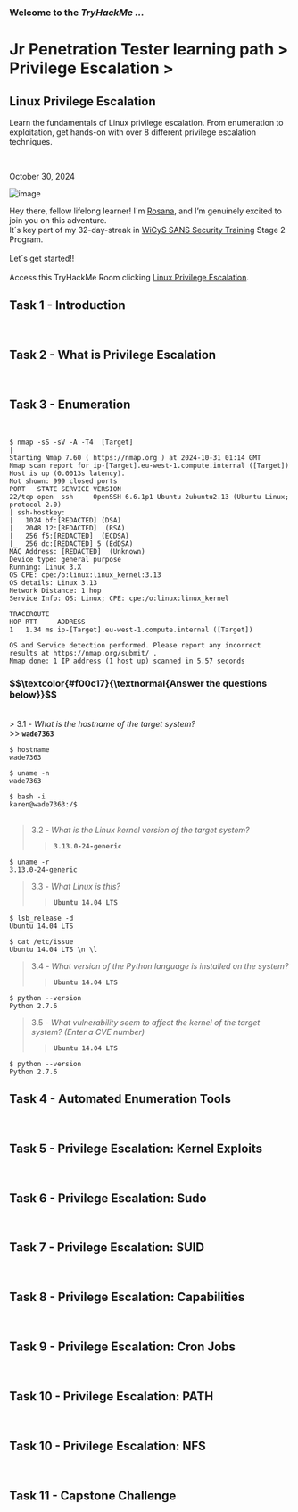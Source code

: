 <h3> Welcome to the <em>TryHackMe ...</em></h3>
<h1>Jr Penetration Tester learning path > Privilege Escalation ></h1>
<h2>Linux Privilege Escalation</h2>
<p>Learn the fundamentals of Linux privilege escalation. From enumeration to exploitation, get hands-on with over 8 different privilege escalation techniques.</p>
<br>
<p>October 30, 2024<br></p>

![image](https://github.com/user-attachments/assets/3e94eff8-ebf8-42f4-952b-9c9baae47b0f)

<p>Hey there, fellow lifelong learner! I´m <a href="https://www.linkedin.com/in/rosanafssantos/">Rosana</a>, and I’m genuinely excited to join you on this adventure.<br>
It´s key part of my 32-day-streak in <a href="https://www.wicys.org/benefits/security-training-scholarship/">WiCyS SANS Security Training</a> Stage 2 Program.<br><br>
Let´s get started!!<br><br>
Access this TryHackMe Room clicking <a href="https://tryhackme.com/r/room/linprivesc">Linux Privilege Escalation</a>.<br>

<h2>Task 1 - Introduction</h2>
<br>

<h2>Task 2 - What is Privilege Escalation</h2>
<br>

<h2>Task 3 - Enumeration</h2>
<br>

<pre><code>$ nmap -sS -sV -A -T4  [Target]
|  
Starting Nmap 7.60 ( https://nmap.org ) at 2024-10-31 01:14 GMT
Nmap scan report for ip-[Target].eu-west-1.compute.internal ([Target])
Host is up (0.0013s latency).
Not shown: 999 closed ports
PORT   STATE SERVICE VERSION
22/tcp open  ssh     OpenSSH 6.6.1p1 Ubuntu 2ubuntu2.13 (Ubuntu Linux; protocol 2.0)
| ssh-hostkey: 
|   1024 bf:[REDACTED] (DSA)
|   2048 12:[REDACTED]  (RSA)
|   256 f5:[REDACTED]  (ECDSA)
|_  256 dc:[REDACTED] 5 (EdDSA)
MAC Address: [REDACTED]  (Unknown)
Device type: general purpose
Running: Linux 3.X
OS CPE: cpe:/o:linux:linux_kernel:3.13
OS details: Linux 3.13
Network Distance: 1 hop
Service Info: OS: Linux; CPE: cpe:/o:linux:linux_kernel

TRACEROUTE
HOP RTT     ADDRESS
1   1.34 ms ip-[Target].eu-west-1.compute.internal ([Target])

OS and Service detection performed. Please report any incorrect results at https://nmap.org/submit/ .
Nmap done: 1 IP address (1 host up) scanned in 5.57 seconds
</code></pre>

<h3 align="left"> $$\textcolor{#f00c17}{\textnormal{Answer the questions below}}$$ </h3>
<br>
> 3.1 - <em>What is the hostname of the target system?</em><br>
>> <code><strong>wade7363</strong></code><br>
<p></p>

<pre><code>$ hostname
wade7363
</code></pre>

<pre><code>$ uname -n
wade7363
</code></pre>

<pre><code>$ bash -i
karen@wade7363:/$ 
</code><br></pre>

> 3.2 - <em>What is the Linux kernel version of the target system?</em><br>
>> <code><strong>3.13.0-24-generic</strong></code><br>
<p></p>

<pre><code>$ uname -r
3.13.0-24-generic
</code></pre>

> 3.3 - <em>What Linux is this?</em><br>
>> <code><strong>Ubuntu 14.04 LTS</strong></code><br>
<p></p>

<pre><code>$ lsb_release -d
Ubuntu 14.04 LTS
</code></pre>

<pre><code>$ cat /etc/issue
Ubuntu 14.04 LTS \n \l
</code></pre>

> 3.4 - <em>What version of the Python language is installed on the system?</em><br>
>> <code><strong>Ubuntu 14.04 LTS</strong></code><br>
<p></p>

<pre><code>$ python --version
Python 2.7.6
</code></pre>

> 3.5 - <em>What vulnerability seem to affect the kernel of the target system? (Enter a CVE number)</em><br>
>> <code><strong>Ubuntu 14.04 LTS</strong></code><br>
<p></p>

<pre><code>$ python --version
Python 2.7.6
</code></pre>




<h2>Task 4 - Automated Enumeration Tools</h2>
<br>

<h2>Task 5 - Privilege Escalation: Kernel Exploits</h2>
<br>

<h2>Task 6 - Privilege Escalation: Sudo</h2>
<br>


<h2>Task 7 - Privilege Escalation: SUID</h2>
<br>

<h2>Task 8 - Privilege Escalation: Capabilities</h2>
<br>

<h2>Task 9 - Privilege Escalation: Cron Jobs</h2>
<br>

<h2>Task 10 - Privilege Escalation: PATH</h2>
<br>

<h2>Task 10 - Privilege Escalation: NFS</h2>
<br>

<h2>Task 11 - Capstone Challenge</h2>
<br>







